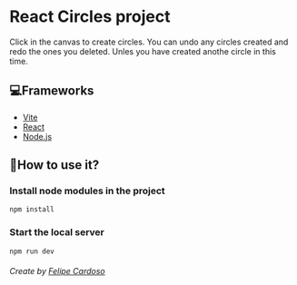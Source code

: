 # React Circles project

Click in the canvas to create circles.
You can undo any circles created and redo the ones you deleted.
Unles you have created anothe circle in this time.

## 💻Frameworks
- [Vite](https://vitejs.dev)
- [React](https://reactjs.org)
- [Node.js](https://nodejs.org)

## 🚀How to use it?

### Install node modules in the project

```
npm install
```

### Start the local server
```
npm run dev
```
###### Create by [Felipe Cardoso](https://lymei.art)